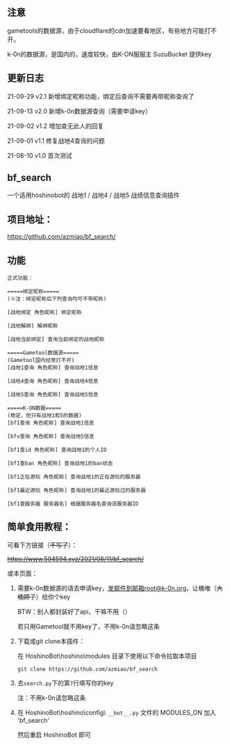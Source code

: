 ## 注意

gametools的数据源，由于cloudflare的cdn加速要看地区，有些地方可能打不开。

k-0n的数据源，是国内的，速度较快，由K-ON服服主 SuzuBucket 提供key

## 更新日志

21-09-29    v2.1    新增绑定昵称功能，绑定后查询不需要再带昵称查询了

21-09-13    v2.0    新增k-0n数据源查询（需要申请key）

21-09-02    v1.2    增加查无此人的回复

21-09-01    v1.1    修复战地4查询的问题

21-08-10    v1.0    首次测试

## bf_search

一个适用hoshinobot的 战地1 / 战地4 / 战地5 战绩信息查询插件

## 项目地址：
https://github.com/azmiao/bf_search/

## 功能

```
正式功能：

=====绑定昵称=====
(※注：绑定昵称后下列查询均可不带昵称)

[战地绑定 角色昵称] 绑定昵称

[战地解绑] 解绑昵称

[战地当前绑定] 查询当前绑定的战地昵称

=====Gametool数据源=====
(Gametool国内经常打不开)
[战地1查询 角色昵称] 查询战地1信息

[战地4查询 角色昵称] 查询战地4信息

[战地5查询 角色昵称] 查询战地5信息

=====K-ON数据=====
(稳定，但只有战地1和5的数据)
[bf1查询 角色昵称] 查询战地1信息

[bfv查询 角色昵称] 查询战地5信息

[bf1查id 角色昵称] 查询战地1的个人ID

[bf1查ban 角色昵称] 查询战地1的ban状态

[bf1正在游玩 角色昵称] 查询战地1的正在游玩的服务器

[bf1最近游玩 角色昵称] 查询战地1的最近游玩过的服务器

[bf1查服务器 服务器名] 根据服务器名查询该服务器ID
```

## 简单食用教程：

可看下方链接（~~不写了~~）：

~~https://www.594594.xyz/2021/08/11/bf_search/~~

或本页面：

1. 需要k-0n数据源的请去申请key，发邮件到邮箱root@k-0n.org，让桶唯（~~大桶蹄子~~）给你个key

    BTW：别人都封装好了api，干嘛不用（）

    若只用Gametool就不用key了，不用k-0n请忽略这条

2. 下载或git clone本插件：

    在 HoshinoBot\hoshino\modules 目录下使用以下命令拉取本项目
    ```
    git clone https://github.com/azmiao/bf_search
    ```

3. 去`search.py`下的第`7`行填写你的key

    注：不用k-0n请忽略这条

4. 在 HoshinoBot\hoshino\config\ `__bot__.py` 文件的 MODULES_ON 加入 'bf_search'

    然后重启 HoshinoBot 即可